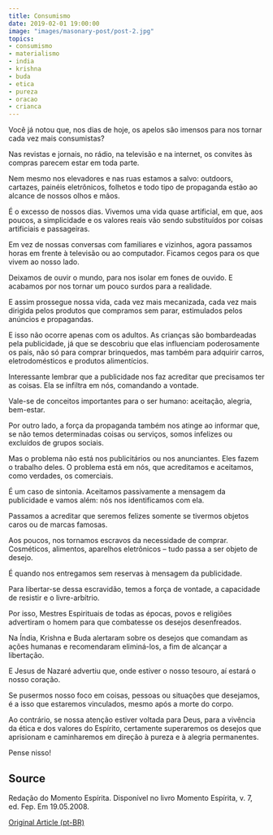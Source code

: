```yaml
---
title: Consumismo
date: 2019-02-01 19:00:00
image: "images/masonary-post/post-2.jpg"
topics: 
- consumismo
- materialismo
- india
- krishna
- buda
- etica
- pureza
- oracao
- crianca
---
```


Você já notou que, nos dias de hoje, os apelos são imensos para nos
tornar cada vez mais consumistas?

Nas revistas e jornais, no rádio, na televisão e na internet, os
convites às compras parecem estar em toda parte.

Nem mesmo nos elevadores e nas ruas estamos a salvo: outdoors,
cartazes, painéis eletrônicos, folhetos e todo tipo de propaganda estão ao
alcance de nossos olhos e mãos.

É o excesso de nossos dias. Vivemos uma vida quase artificial, em que,
aos poucos, a simplicidade e os valores reais vão sendo substituídos por coisas
artificiais e passageiras.

Em vez de nossas conversas com familiares e vizinhos, agora passamos
horas em frente à televisão ou ao computador. Ficamos cegos para os que vivem
ao nosso lado.

Deixamos de ouvir o mundo, para nos isolar em fones de ouvido. E
acabamos por nos tornar um pouco surdos para a realidade.

E assim prossegue nossa vida, cada vez mais mecanizada, cada vez mais
dirigida pelos produtos que compramos sem parar, estimulados pelos anúncios e
propagandas.

E isso não ocorre apenas com os adultos. As crianças são bombardeadas
pela publicidade, já que se descobriu que elas influenciam poderosamente os
pais, não só para comprar brinquedos, mas também para adquirir carros,
eletrodomésticos e produtos alimentícios.

Interessante lembrar que a publicidade nos faz acreditar que precisamos
ter as coisas. Ela se infiltra em nós, comandando a vontade.

Vale-se de conceitos importantes para o ser humano: aceitação, alegria,
bem-estar.

Por outro lado, a força da propaganda também nos atinge ao informar
que, se não temos determinadas coisas ou serviços, somos infelizes ou excluídos
de grupos sociais.

Mas o problema não está nos publicitários ou nos anunciantes. Eles
fazem o trabalho deles. O problema está em nós, que acreditamos e aceitamos,
como verdades, os comerciais.

É um caso de sintonia. Aceitamos passivamente a mensagem da publicidade
e vamos além: nós nos identificamos com ela.

Passamos a acreditar que seremos felizes somente se tivermos objetos
caros ou de marcas famosas.

Aos poucos, nos tornamos escravos da necessidade de comprar.
Cosméticos, alimentos, aparelhos eletrônicos – tudo passa a ser objeto de
desejo.

É quando nos entregamos sem reservas à mensagem da publicidade.

Para libertar-se dessa escravidão, temos a força de vontade, a
capacidade de resistir e o livre-arbítrio.

Por isso, Mestres Espirituais de todas as épocas, povos e religiões
advertiram o homem para que combatesse os desejos desenfreados.

Na Índia, Krishna e Buda alertaram sobre os desejos que comandam as
ações humanas e recomendaram eliminá-los, a fim de alcançar a libertação.

E Jesus de Nazaré advertiu que, onde estiver o nosso tesouro, aí estará
o nosso coração.

Se pusermos nosso foco em coisas, pessoas ou situações que desejamos, é
a isso que estaremos vinculados, mesmo após a morte do corpo.

Ao contrário, se nossa atenção estiver voltada para Deus, para a
vivência da ética e dos valores do Espírito, certamente superaremos os desejos
que aprisionam e caminharemos em direção à pureza e à alegria permanentes.

Pense nisso!

## Source
Redação do Momento Espírita.
Disponível no livro Momento Espírita, v. 7, ed. Fep.
Em 19.05.2008.


[Original Article (pt-BR)](http://www.momento.com.br/pt/ler_texto.php?id=1693)


